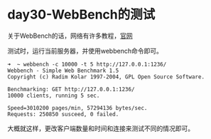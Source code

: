 # day30-WebBench的测试

关于WebBench的话，网络有许多教程，[官网](http://home.tiscali.cz/~cz210552/webbench.html)

测试时，运行当前服务器，并使用webbench命令即可。

```shell
➜  ~ webbench -c 10000 -t 5 http://127.0.0.1:1236/
Webbench - Simple Web Benchmark 1.5
Copyright (c) Radim Kolar 1997-2004, GPL Open Source Software.

Benchmarking: GET http://127.0.0.1:1236/
10000 clients, running 5 sec.

Speed=3010200 pages/min, 57294136 bytes/sec.
Requests: 250850 susceed, 0 failed.
```

大概就这样，更改客户端数量和时间和连接来测试不同的情况即可。
